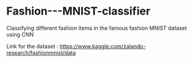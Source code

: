 # Fashion---MNIST-classifier
Classifying different fashion items in the famous fashion MNIST dataset using CNN

Link for the dataset :
https://www.kaggle.com/zalando-research/fashionmnist/data
